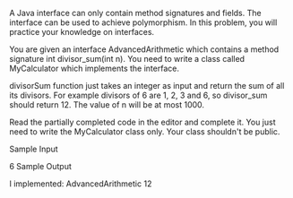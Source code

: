 A Java interface can only contain method signatures and fields. The interface can be used to achieve polymorphism. In this problem, you will practice your knowledge on interfaces.

You are given an interface AdvancedArithmetic which contains a method signature int divisor_sum(int n). You need to write a class called MyCalculator which implements the interface.

divisorSum function just takes an integer as input and return the sum of all its divisors. For example divisors of 6 are 1, 2, 3 and 6, so divisor_sum should return 12. The value of n will be at most 1000.

Read the partially completed code in the editor and complete it. You just need to write the MyCalculator class only. Your class shouldn't be public.

Sample Input

6
Sample Output

I implemented: AdvancedArithmetic
12